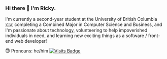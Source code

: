 ### Hi there 👋 I'm Ricky.

I'm currently a second-year student at the University of British Columbia 🇨🇦 completing a Combined Major in Computer Science and Business, and I'm passionate about technology, volunteering to help impoverished individuals in need, and learning new exciting things as a software / front-end web developer!

😇 Pronouns: he/him
[![Visits Badge](https://badges.pufler.dev/visits/puf17640/git-badges)](https://badges.pufler.dev)
<!--
**rickylai248/rickylai248** is a ✨ _special_ ✨ repository because its `README.md` (this file) appears on your GitHub profile.
{
  "name": "Ricky Lai"
  "specialization": "ubc bucs '23 ",
  "company": "@building blocks + incoming @sunrise international",
  "location": "Vancouver, Canada",
 }
![Anurag's GitHub stats](https://github-readme-stats.vercel.app/api?username=rickylai248&hide=contribs,issues&count_private=true&show_icons=true)
